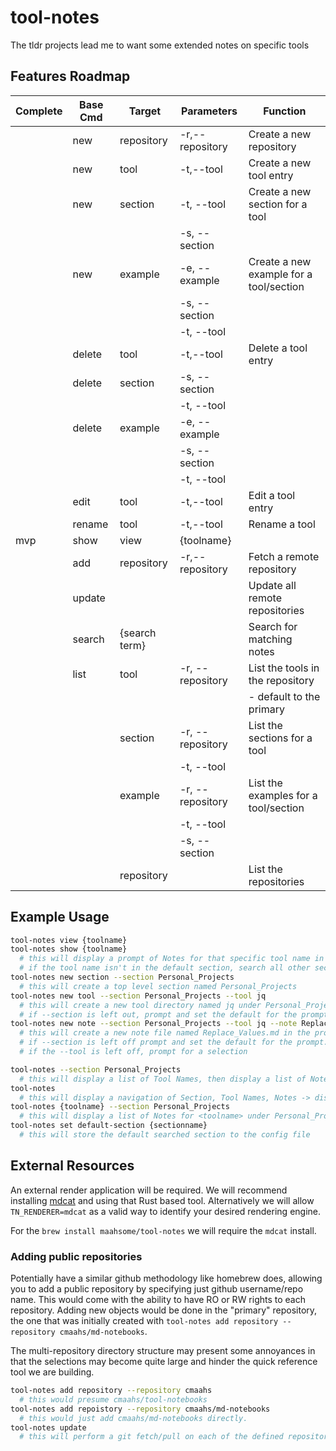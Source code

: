# tool-notes

The tldr projects lead me to want some extended notes on specific tools

## Features Roadmap

| Complete | Base Cmd   | Target        | Parameters      | Function                                |
| ---------| ---------- | ------------- | --------------- | --------------------------------------- |
|          | new        | repository    | -r,--repository | Create a new repository                 |
|          | new        | tool          | -t,--tool       | Create a new tool entry                 |
|          | new        | section       | -t, --tool      | Create a new section for a tool         |
|          |            |               | -s, --section   |                                         |
|          | new        | example       | -e, --example   | Create a new example for a tool/section |
|          |            |               | -s, --section   |                                         |
|          |            |               | -t, --tool      |                                         |
|          | delete     | tool          | -t,--tool       | Delete a tool entry                     |
|          | delete     | section       | -s, --section   |                                         |
|          |            |               | -t, --tool      |                                         |
|          | delete     | example       | -e, --example   |                                         |
|          |            |               | -s, --section   |                                         |
|          |            |               | -t, --tool      |                                         |
|          | edit       | tool          | -t,--tool       | Edit a tool entry                       |
|          | rename     | tool          | -t,--tool       | Rename a tool                           |
|   mvp    | show|view  | {toolname}    |                 | View information for a tool             |
|          | add        | repository    | -r,--repository | Fetch a remote repository               |
|          | update     |               |                 | Update all remote repositories          |
|          | search     | {search term} |                 | Search for matching notes               |
|          | list       | tool          | -r, --repository| List the tools in the repository        |
|          |            |               |                 |   - default to the primary              |
|          |            | section       | -r, --repository| List the sections for a tool            |
|          |            |               | -t, --tool      |                                         |
|          |            | example       | -r, --repository| List the examples for a tool/section    |
|          |            |               | -t, --tool      |                                         |
|          |            |               | -s, --section   |                                         |
|          |            | repository    |                 | List the repositories                   |

## Example Usage

```bash
tool-notes view {toolname}
tool-notes show {toolname}
  # this will display a prompt of Notes for that specific tool name in the default section
  # if the tool name isn't in the default section, search all other sections
tool-notes new section --section Personal_Projects
  # this will create a top level section named Personal_Projects
tool-notes new tool --section Personal_Projects --tool jq
  # this will create a new tool directory named jq under Personal_Projects
  # if --section is left out, prompt and set the default for the prompt
tool-notes new note --section Personal_Projects --tool jq --note Replace_Values.md
  # this will create a new note file named Replace_Values.md in the proper section/tool
  # if --section is left off prompt and set the default for the prompt.
  # if the --tool is left off, prompt for a selection

tool-notes --section Personal_Projects
  # this will display a list of Tool Names, then display a list of Notes
tool-notes
  # this will display a navigation of Section, Tool Names, Notes -> display
tool-notes {toolname} --section Personal_Projects
  # this will display a list of Notes for <toolname> under Personal_Projects
tool-notes set default-section {sectionname}
  # this will store the default searched section to the config file
```

## External Resources

An external render application will be required.  We will recommend installing
[mdcat](https://github.com/lunaryorn/mdcat) and using that Rust based tool.
Alternatively we will allow `TN_RENDERER=mdcat` as a valid way to identify your
desired rendering engine.

For the `brew install maahsome/tool-notes` we will require the `mdcat` install.

### Adding public repositories

Potentially have a similar github methodology like homebrew does, allowing you
to add a public repository by specifying just github username/repo name.  This
would come with the ability to have RO or RW rights to each repository.  Adding
new objects would be done in the "primary" repository, the one that was initially
created with `tool-notes add repository --repository cmaahs/md-notebooks`.

The multi-repository directory structure may present some annoyances in that the
selections may become quite large and hinder the quick reference tool we are
building.

```bash
tool-notes add repository --repository cmaahs
  # this would presume cmaahs/tool-notebooks
tool-notes add repoistory --repository cmaahs/md-notebooks
  # this would just add cmaahs/md-notebooks directly.
tool-notes update
  # this will perform a git fetch/pull on each of the defined repositories
```
